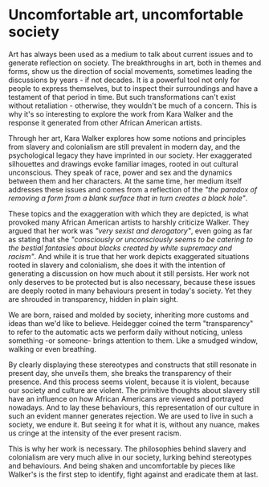 # Uncomfortable art, uncomfortable society

Art has always been used as a medium to talk about current issues and to generate reflection on society. The breakthroughs in art, both in themes and forms, show us the direction of social movements, sometimes leading the discussions by years - if not decades. It is a powerful tool not only for people to express themselves, but to inspect their surroundings and have a testament of that period in time. But such transformations can't exist without retaliation - otherwise, they wouldn't be much of a concern. This is why it's so interesting to explore the work from Kara Walker and the response it generated from other African American artists.

Through her art, Kara Walker explores how some notions and principles from slavery and colonialism are still prevalent in modern day, and the psychological legacy they have imprinted in our society. Her exaggerated silhouettes and drawings evoke familiar images, rooted in out cultural unconscious. They speak of race, power and sex and the dynamics between them and her characters. At the same time, her medium itself addresses these issues and comes from a reflection of the *"the paradox of removing a form from a blank surface that in turn creates a black hole"*.

These topics and the exaggeration with which they are depicted, is what provoked many African American artists to harshly criticize Walker. They argued that her work was *"very sexist and derogatory"*, even going as far as stating that she *"consciously or unconsciously seems to be catering to the bestial fantasies about blacks created by white supremacy and racism"*. And while it is true that her work depicts exaggerated situations rooted in slavery and colonialism, she does it with the intention of generating a discussion on how much about it still persists. Her work not only deserves to be protected but is also necessary, because these issues are deeply rooted in many behaviours present in today's society. Yet they are shrouded in transparency, hidden in plain sight.

We are born, raised and molded by society, inheriting more customs and ideas than we'd like to believe. Heidegger coined the term "transparency" to refer to the automatic acts we perform daily without noticing, unless something -or someone- brings attention to them. Like a smudged window, walking or even breathing.

By clearly displaying these stereotypes and constructs that still resonate in present day, she unveils them, she breaks the transparency of their presence. And this process seems violent, because it is violent, because our society and culture are violent. The primitive thoughts about slavery still have an influence on how African Americans are viewed and portrayed nowadays. And to lay these behaviours, this representation of our culture in such an evident manner generates rejection. We are used to live in such a society, we endure it. But seeing it for what it is, without any nuance, makes us cringe at the intensity of the ever present racism.

This is why her work is necessary. The philosophies behind slavery and colonialism are very much alive in our society, lurking behind stereotypes and behaviours. And being shaken and uncomfortable by pieces like Walker's is the first step to identify, fight against and eradicate them at last.
